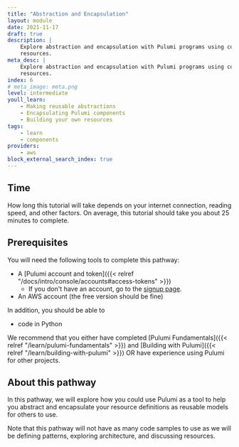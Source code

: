 ```yaml
---
title: "Abstraction and Encapsulation"
layout: module
date: 2021-11-17
draft: true
description: |
    Explore abstraction and encapsulation with Pulumi programs using component
    resources.
meta_desc: |
    Explore abstraction and encapsulation with Pulumi programs using component
    resources.
index: 6
# meta_image: meta.png
level: intermediate
youll_learn:
    - Making reusable abstractions
    - Encapsulating Pulumi components
    - Building your own resources
tags:
    - learn
    - components
providers:
    - aws
block_external_search_index: true
---
```


## Time

How long this tutorial will take depends on your internet connection, reading
speed, and other factors. On average, this tutorial should take you about 25
minutes to complete.

## Prerequisites

You will need the following tools to complete this pathway:

- A [Pulumi account and
  token]({{< relref "/docs/intro/console/accounts#access-tokens" >}})
  - If you don't have an account, go to the [signup
    page](https://app.pulumi.com/signup).
- An AWS account (the free version should be fine)

In addition, you should be able to
- code in Python

We recommend that you either have completed [Pulumi
Fundamentals]({{< relref "/learn/pulumi-fundamentals" >}}) and [Building with
Pulumi]({{< relref "/learn/building-with-pulumi" >}}) OR have experience using
Pulumi for other projects.

## About this pathway

In this pathway, we will explore how you could use Pulumi as a tool to help you
abstract and encapsulate your resource definitions as reusable models for others
to use.

Note that this pathway will not have as many code samples to use as we will be
defining patterns, exploring architecture, and discussing resources.

<!-- This pathway is considered an advanced pathway. -->